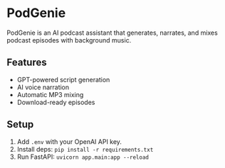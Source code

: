 # PodGenie

PodGenie is an AI podcast assistant that generates, narrates, and mixes podcast episodes with background music.

## Features
- GPT-powered script generation
- AI voice narration
- Automatic MP3 mixing
- Download-ready episodes

## Setup
1. Add `.env` with your OpenAI API key.
2. Install deps: `pip install -r requirements.txt`
3. Run FastAPI: `uvicorn app.main:app --reload`
